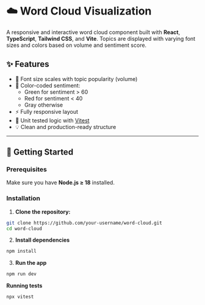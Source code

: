 # ☁️ Word Cloud Visualization

A responsive and interactive word cloud component built with **React**, **TypeScript**, **Tailwind CSS**, and **Vite**. Topics are displayed with varying font sizes and colors based on volume and sentiment score.

## ✨ Features

- 📏 Font size scales with topic popularity (volume)
- 🎨 Color-coded sentiment:
  - Green for sentiment > 60
  - Red for sentiment < 40
  - Gray otherwise
- ⚡ Fully responsive layout
- 🧪 Unit tested logic with [Vitest](https://vitest.dev/)
- 💡 Clean and production-ready structure

---

## 🚀 Getting Started

### Prerequisites

Make sure you have **Node.js ≥ 18** installed.

### Installation

1. **Clone the repository:**

```bash
git clone https://github.com/your-username/word-cloud.git
cd word-cloud
```

2. **Install dependencies**

```bash
npm install
```

3. **Run the app**

```bash
npm run dev
```

**Running tests**

```bash
npx vitest
```
